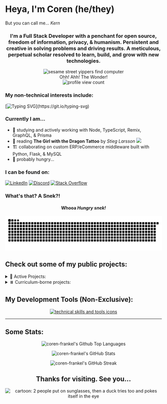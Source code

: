 # Heya, I'm Coren (he/they)

But you can call me... <em>Kern</em>
<h3 align=center>
  I'm a Full Stack Developer with a penchant for open source, freedom of information, privacy, & humanism. Persistent and creative in solving problems and driving results. A meticulous, perpetual scholar resolved to learn, build, and grow with new technologies.
</h3>  
<div align="center">
  <img alt="sesame street yippers find computer" src="https://i.giphy.com/media/GsiBgbwZAsWsg/giphy.webp"/>
  <br/>
  <caption>Ohh! Ahh! The Wonder!</caption>
  <br/>
  <img src="https://komarev.com/ghpvc/?username=coren-frankel&label=Profile%20Page%20Loads&color=4CC733&style=for-the-badge" alt="profile view count" />
  <br/>
</div>

### My non-technical interests include:
[![Typing SVG](https://readme-typing-svg.demolab.com/?pause=450&color=F70000&width=790&vCenter=true&lines=Genres:+Horror,+Sci-Fi,+Fantasy,+Satire,+Drama,+Suspense,+Mystery;Isms:+Existentialism,+Absurdism,+Humanism,+Contextualism,+Nihil...+ah+whatever...;All+work+and+no+play+makes+Kern+a+dull+boy...;Games:+Survival-Horror,+Puzzle-Based,+Story-Driven,+Role-Playing;Music:+Prog-Metal,+Lo-Fi,+Hip+Hop,+Alt,+Folk,+Punk,+et+al.)](https://git.io/typing-svg)

### Currently I am...
- 💭 studying and actively working with Node, TypeScript, Remix, GraphQL, & Prisma
- 📖 reading **The Girl with the Dragon Tattoo** by *Stieg Larsson* ![](https://geps.dev/progress/64)
- 🏗️ collaborating on custom ERP/eCommerce middleware built with Python, Flask, & MySQL
- 🌯 probably hungry...

### I can be found on: 
[![LinkedIn](https://img.shields.io/badge/LinkedIn-0A66C2.svg?style=plastic&logo=linkedin)](https://linkedin.com/in/coren-frankel)
[![Discord](https://img.shields.io/badge/Discord-black?style=plastic&logo=discord&logoColor=white&labelColor=5865F2)](https://discordapp.com/users/uncle_baby_kern#8432)
[![Stack Overflow](https://img.shields.io/badge/-StackOverflow-FE7A16?style=plastic&logo=stack-overflow&logoColor=black&labelColor=white)](https://stackoverflow.com/users/19356052/unclebabykern?tab=profile)

### What's that? A Snek?!

<div align=center>
    <h4>Whooa <em>Hungry snek!</em></h4>
    <picture>
      <source media="(prefers-color-scheme: dark)" srcset="https://raw.githubusercontent.com/coren-frankel/coren-frankel/output/github-contribution-grid-snake-dark.svg">
      <source media="(prefers-color-scheme: light)" srcset="https://raw.githubusercontent.com/coren-frankel/coren-frankel/output/github-contribution-grid-snake.svg">
      <img alt="github contribution grid snake animation" src="https://raw.githubusercontent.com/coren-frankel/coren-frankel/output/github-contribution-grid-snake.svg">
    </picture>
  </div>

## Check out some of my public projects:

<details>
  <summary>🦫 Active Projects:</summary>

  + 📦 [*culinary-unit-abbreviation*](https://www.npmjs.com/package/culinary-unit-abbreviation) - A simple npm library that converts culinary unit strings into their corresponding abbreviations
    - TypeScript/Jest 🃏
    - [*repository*](https://github.com/coren-frankel/culinary-unit-abbreviation)
  + 📝 [*WebDev Flashcards*](https://webdev-flashcards.vercel.app/) - An Open Source Web Developer Study Tool App deployed on Vercel
    - MERN stack (MongoDB, Express, React, Node) ⚛️
    - [*repository*](https://github.com/m-smith15/webdev_flashcards)
  + 🕹️ [*NinjaSweeper*](https://coren-frankel.github.io/NinjaSweeper/) - Minesweeper clone hosted with GitHub Pages
    - Vanilla JavaScript/CSS/HTML  🍦🕸️
    - [*repository*](https://github.com/coren-frankel/NinjaSweeper)
  
</details>
<details>
  <summary>⏸️ Curriculum-borne projects:</summary>
  
  + 🍔 *GetYum* - A User-driven & spoonacular-fueled Recipe-to-Grocery List app with Spotify Web player integration
    - Java/Spring/MySQL/React  ☕️🍃🐬⚛️
    - [*GetYum Repo*](https://github.com/richzarate1997/recipe_routers#readme) 
  + 📈 VolatilitySurf - Stock Options Volatility Surface Trading Tool 
    - Java/Spring/MySQL  ☕️🍃🐬
    - [VolatilitySurf Repo](https://github.com/coren-frankel/VolatilitySurf)
  + 🤧 *LookAchoo* - Geolocal Sneeze Context App
    - JavaScript/MERN stack (MongoDB, Express, React, Node) ⚛️
    - [*LookAchoo Repo*](https://github.com/coren-frankel/LookAchoo")
  + 🍳 *piqr* - Random Recipe CRUD App
    - Python/Flask/MySQL  🐍🍾🐬
    - [*piqr Repo*](https://github.com/coren-frankel/meal_picker)
  
</details>

## My Development Tools (Non-Exclusive):

<p align=center>
  <a href="https://skillicons.dev">
    <img src="https://skillicons.dev/icons?i=html,css,md,js,ts,py,java,jquery,react,express,remix,flask,spring,npm,pnpm,maven,prisma,graphql,vscode,idea,postman,figma,jest,regex,bootstrap,materialui,nodejs,vite,mysql,mongodb,docker,vercel,aws,gcp,githubactions&perline=7" alt="technical skills and tools icons">
  </a>
</p>
<hr/>

## Some Stats:

<p align="center">
  <img alt="coren-frankel's Github Top Languages" src="https://github-readme-stats.coren-frankel.vercel.app/api/top-langs/?username=coren-frankel&layout=compact&theme=blue-green&show_icons=true&langs_count=6&count-private=true" />
</p>
<p align="center">  
  <img alt="coren-frankel's GitHub Stats" src="https://github-readme-stats.coren-frankel.vercel.app/api?username=coren-frankel&theme=radical&show_icons=true" />
</p>
<p align="center">
  <img src="https://github-readme-streak-stats.herokuapp.com?user=coren-frankel&theme=black-ice&exclude_days=Sun%2CSat" alt="coren-frankel's GitHub Streak" />
</p>

<div align=center>
  
  ## Thanks for visiting. See you...
  
  <img src="https://i.giphy.com/media/GHeV8BGjJAAWk/giphy.webp" alt=" cartoon: 2 people put on sunglasses, then a duck tries too and pokes itself in the eye">
</div>
